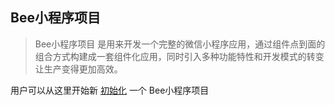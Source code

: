 ## Bee小程序项目 ##


> Bee小程序项目 是用来开发一个完整的微信小程序应用，通过组件点到面的组合方式构建成一套组件化应用，同时引入多种功能特性和开发模式的转变让生产变得更加高效。

用户可以从这里开始新 [初始化](app-project/init) 一个 Bee小程序项目